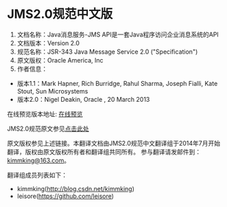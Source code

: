 # JMS2.0规范中文版

1. 文档名称：Java消息服务-JMS API是一套Java程序访问企业消息系统的API
1. 文档版本：Version 2.0
1. 规范名称：JSR-343 Java Message Service 2.0 ("Specification")
1. 原文版权：Oracle America, Inc
1. 作者信息：
 * 版本1.1：Mark Hapner, Rich Burridge, Rahul Sharma, Joseph Fialli, Kate Stout, Sun Microsystems
 * 版本2.0：Nigel Deakin, Oracle , 20 March 2013

在线预览版本地址: [在线预览](http://kimmking.gitbooks.io/jms2cn/)

JMS2.0规范原文参见[点击此处](https://jcp.org/en/jsr/detail?id=343)

原文版权参见上述链接。本翻译文档由JMS2.0规范中文翻译组于2014年7月开始翻译，版权由原文版权所有者和翻译组共同所有。
参与翻译请发邮件到：kimmking@163.com。

翻译组成员列表如下：
* kimmking(http://blog.csdn.net/kimmking)
* leisore(https://github.com/leisore)




